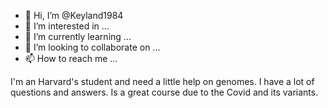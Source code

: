 - 👋 Hi, I’m @Keyland1984
- 👀 I’m interested in ...
- 🌱 I’m currently learning ...
- 💞️ I’m looking to collaborate on ...
- 📫 How to reach me ...

<!---
Keyland1984/Keyland1984 is a ✨ special ✨ repository because its `README.md` (this file) appears on your GitHub profile.
You can click the Preview link to take a look at your changes.
--->
I'm an Harvard's student and need a little help on genomes. I have a lot of questions and answers. Is a great course due to the Covid and its variants.
